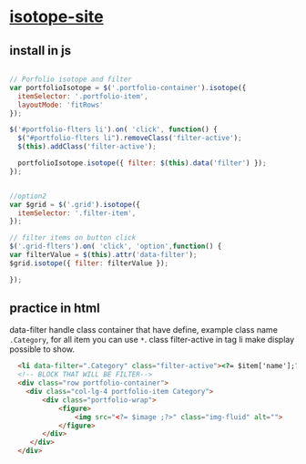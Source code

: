   # [isotope-site](https://isotope.metafizzy.co/)
  
  ## install in js
  ```js
  
  // Porfolio isotope and filter
  var portfolioIsotope = $('.portfolio-container').isotope({
    itemSelector: '.portfolio-item',
    layoutMode: 'fitRows'
  });

  $('#portfolio-flters li').on( 'click', function() {
    $("#portfolio-flters li").removeClass('filter-active');
    $(this).addClass('filter-active');

    portfolioIsotope.isotope({ filter: $(this).data('filter') });
  });
  
  
  //option2
  var $grid = $('.grid').isotope({
    itemSelector: '.filter-item',
});

// filter items on button click
$('.grid-flters').on( 'click', 'option',function() {
  var filterValue = $(this).attr('data-filter');
  $grid.isotope({ filter: filterValue });

});
  
  ```

## practice in html
data-filter handle class container that have define, example class name `.Category`, for all item you can use `*`.
class filter-active in tag li make display possible to show.

```html
  <li data-filter=".Category" class="filter-active"><?= $item['name'];?></li>
  <!-- BLOCK THAT WILL BE FILTER-->
  <div class="row portfolio-container">
    <div class="col-lg-4 portfolio-item Category">
        <div class="portfolio-wrap">
            <figure>
                <img src="<?= $image ;?>" class="img-fluid" alt=""> 
            </figure> 
        </div>
     </div> 
  </div>
```
